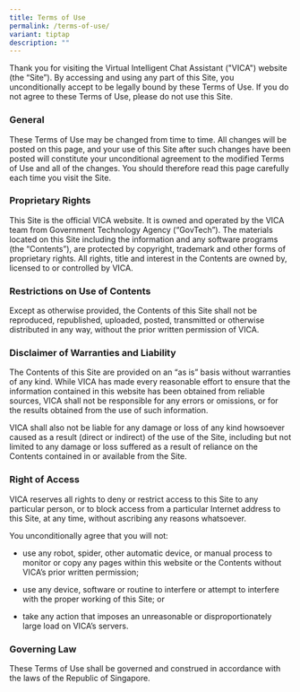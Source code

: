 ```yaml
---
title: Terms of Use
permalink: /terms-of-use/
variant: tiptap
description: ""
---
```

<p>Thank you for visiting the Virtual Intelligent Chat Assistant ("VICA")
website (the “Site”). By accessing and using any part of this Site, you
unconditionally accept to be legally bound by these Terms of Use. If you
do not agree to these Terms of Use, please do not use this Site.</p>
<h3><strong>General</strong></h3>
<p>These Terms of Use may be changed from time to time. All changes will
be posted on this page, and your use of this Site after such changes have
been posted will constitute your unconditional agreement to the modified
Terms of Use and all of the changes. You should therefore read this page
carefully each time you visit the Site.</p>
<h3><strong>Proprietary Rights</strong></h3>
<p>This Site is the official VICA website. It is owned and operated by the
VICA team from Government Technology Agency (“GovTech”). The materials
located on this Site including the information and any software programs
(the “Contents”), are protected by copyright, trademark and other forms
of proprietary rights. All rights, title and interest in the Contents are
owned by, licensed to or controlled by VICA.</p>
<h3><strong>Restrictions on Use of Contents</strong></h3>
<p>Except as otherwise provided, the Contents of this Site shall not be reproduced,
republished, uploaded, posted, transmitted or otherwise distributed in
any way, without the prior written permission of VICA.</p>
<h3><strong>Disclaimer of Warranties and Liability</strong></h3>
<p>The Contents of this Site are provided on an “as is” basis without warranties
of any kind. While VICA has made every reasonable effort to ensure that
the information contained in this website has been obtained from reliable
sources, VICA shall not be responsible for any errors or omissions, or
for the results obtained from the use of such information.</p>
<p>VICA shall also not be liable for any damage or loss of any kind howsoever
caused as a result (direct or indirect) of the use of the Site, including
but not limited to any damage or loss suffered as a result of reliance
on the Contents contained in or available from the Site.</p>
<h3><strong>Right of Access</strong></h3>
<p>VICA reserves all rights to deny or restrict access to this Site to any
particular person, or to block access from a particular Internet address
to this Site, at any time, without ascribing any reasons whatsoever.</p>
<p>You unconditionally agree that you will not:</p>
<ul data-tight="true" class="tight">
<li>
<p>use any robot, spider, other automatic device, or manual process to monitor
or copy any pages within this website or the Contents without VICA’s prior
written permission;</p>
</li>
<li>
<p>use any device, software or routine to interfere or attempt to interfere
with the proper working of this Site; or</p>
</li>
<li>
<p>take any action that imposes an unreasonable or disproportionately large
load on VICA’s servers.</p>
</li>
</ul>
<h3><strong>Governing Law</strong></h3>
<p>These Terms of Use shall be governed and construed in accordance with
the laws of the Republic of Singapore.</p>